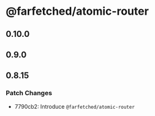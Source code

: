 # @farfetched/atomic-router

## 0.10.0

## 0.9.0

## 0.8.15

### Patch Changes

- 7790cb2: Introduce `@farfetched/atomic-router`
